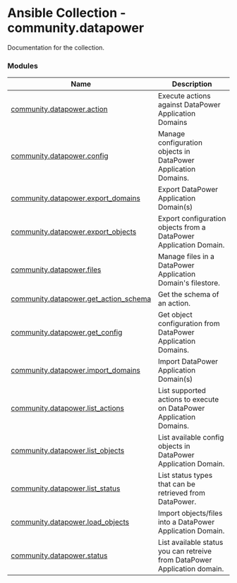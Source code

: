 # Ansible Collection - community.datapower

Documentation for the collection.


### Modules
Name | Description
--- | ---
[community.datapower.action]()|Execute actions against DataPower Application Domains
[community.datapower.config]()|Manage configuration objects in DataPower Application Domains.
[community.datapower.export_domains]()|Export DataPower Application Domain(s)
[community.datapower.export_objects]()|Export configuration objects from a DataPower Application Domain.
[community.datapower.files]()|Manage files in a DataPower Application Domain's filestore.
[community.datapower.get_action_schema]()|Get the schema of an action. 
[community.datapower.get_config]()|Get object configuration from DataPower Application Domains.
[community.datapower.import_domains]()|Import DataPower Application Domain(s)
[community.datapower.list_actions]()|List supported actions to execute on DataPower Application Domains.
[community.datapower.list_objects]()|List available config objects in DataPower Application Domain.
[community.datapower.list_status]()|List status types that can be retrieved from DataPower.
[community.datapower.load_objects]()|Import objects/files into a DataPower Application Domain.
[community.datapower.status]()|List available status you can retreive from DataPower Application domain.